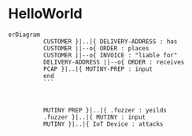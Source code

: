 # HelloWorld
```mermaid
erDiagram 
          CUSTOMER }|..|{ DELIVERY-ADDRESS : has
          CUSTOMER ||--o{ ORDER : places
          CUSTOMER ||--o{ INVOICE : "liable for"
          DELIVERY-ADDRESS ||--o{ ORDER : receives
          PCAP }|..|{ MUTINY-PREP : input
          end
          ```
          
          
          
          MUTINY PREP }|..|{ .fuzzer : yeilds
          .fuzzer }|..|{ MUTINY : input
          MUTINY }|..|{ IoT Device : attacks
     
